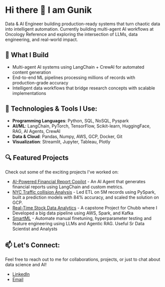 # Hi there 👋 I am Gunik

Data & AI Engineer building production-ready systems that turn chaotic data into intelligent automation. Currently building multi-agent AI workflows at Oncology Reference and exploring the intersection of LLMs, data engineering, and real-world impact.

## 🚀 What I Build

- Multi-agent AI systems using LangChain + CrewAI for automated content generation
- End-to-end ML pipelines processing millions of records with production-grade accuracy
- Intelligent data workflows that bridge research concepts with scalable implementations

## 🔧 Technologies & Tools I Use:
- **Programming Languages**: Python, SQL, NoSQL, Pyspark
- **AI/ML**:  LangChain, PyTorch, TensorFlow, Scikit-learn, HuggingFace, RAG, AI Agents, CrewAI
- **Data & Cloud**: Pandas, Numpy, AWS, GCP, Docker, Git
- **Visualization**: Streamlit, Jupyter, Tableau, Plotly

## 🔍 Featured Projects
Check out some of the exciting projects I've worked on:
- [AI-Powered Financial Report Copilot](https://github.com/gun310801/FinAI-Copilot) - An AI Agent that generates financial reports using LangChain and custom metrics.
- [NYC Traffic collision Analysis](https://github.com/gun310801/NYC-Traffic-Collision-Analysis) - Led ETL on 5M records using PySpark, built a prediction models with 84% accuracy, and scaled the solution on GCP.
- [Real-Time Stock Data Analytics](https://github.com/gun310801/Real-Time-Stock-Data-Analytics) - A capstone Project for Chubb where I Developed a big data pipeline using AWS, Spark, and Kafka
- [SmartML](https://github.com/gun310801/SMARTML_GPT) - Automate manual finetuning, hyperparameter testing and feature engineering using LLMs and Agentic RAG. Useful Sr Data Scientist and Analysts


## 📫 Let's Connect:
Feel free to reach out to me for collaborations, projects, or just to chat about data science and AI!  
- [LinkedIn](www.linkedin.com/in/gunikluthra)  
- [Email](mailto:gunikluthra@outlook.com)  


<!--
**gun310801/gun310801** is a ✨ _special_ ✨ repository because its `README.md` (this file) appears on your GitHub profile.

Here are some ideas to get you started:

- 🔭 I’m currently working on ...
- 🌱 I’m currently learning ...
- 👯 I’m looking to collaborate on ...
- 🤔 I’m looking for help with ...
- 💬 Ask me about ...
- 📫 How to reach me: ...
- 😄 Pronouns: ...
- ⚡ Fun fact: ...
-->
